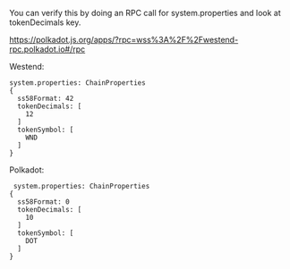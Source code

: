 You can verify this by doing an RPC call for system.properties and look at tokenDecimals key.

https://polkadot.js.org/apps/?rpc=wss%3A%2F%2Fwestend-rpc.polkadot.io#/rpc

Westend:

```
system.properties: ChainProperties
{
  ss58Format: 42
  tokenDecimals: [
    12
  ]
  tokenSymbol: [
    WND
  ]
}
```

Polkadot:

```
 system.properties: ChainProperties
{
  ss58Format: 0
  tokenDecimals: [
    10
  ]
  tokenSymbol: [
    DOT
  ]
}
```
